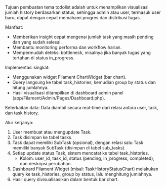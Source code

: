 Tujuan pembuatan tema todolist adalah untuk menampilkan visualisasi jumlah history berdasarkan status, sehingga admin atau user, termasuk user baru, dapat dengan cepat memahami progres dan distribusi tugas.

Manfaat:
- Memberikan insight cepat mengenai jumlah task yang masih pending dan yang sudah selesai.
- Membantu monitoring performa dan workflow harian.
- Mempermudah deteksi bottleneck, misalnya jika banyak tugas yang tertahan di status in_progress.

Implementasi singkat:
- Menggunakan widget Filament ChartWidget (bar chart).
- Query langsung ke tabel task_histories, kemudian group by status dan hitung jumlahnya.
- Hasil visualisasi ditampilkan di dashboard admin panel (app/Filament/Admin/Pages/Dashboard.php).

Keterkaitan data:
Data diambil secara real-time dari relasi antara user, task, dan task history.

Alur kerjanya:
1. User membuat atau mengupdate Task.
2. Task disimpan ke tabel tasks.
3. Task dapat memiliki SubTask (opsional), dengan relasi satu Task memiliki banyak SubTask (disimpan di tabel sub_tasks).
4. Setiap update status Task, sistem mencatat ke tabel task_histories.
   - Kolom: user_id, task_id, status (pending, in_progress, completed), dan deskripsi perubahan.
5. Dashboard Filament Widget (misal: TaskHistoryStatusChart) melakukan query ke task_histories, group by status, lalu menghitung jumlahnya.
6. Hasil query divisualisasikan dalam bentuk bar chart.